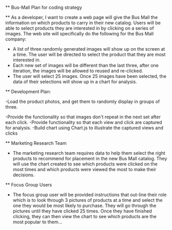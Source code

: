 ** Bus-Mall Plan for coding strategy

** As a developer, I want to create a web page will give the Bus Mall the information on which products to carry in their new catalog. Users will be able to select products they are interested in by clicking on a series of images. The web site will specifically do the following for the Bus Mall company:

- A list of three randomly generated images will show up on the screen at a time.  The user will be directed to select the product that they are most interested in.
- Each new set of images will be different than the last three, after one iteration, the images will be allowed to reused and re-clicked.
- The user will select 25 images. Once 25 images have been selected, the data of their selections will show up in a chart for analysis.  

** Development Plan:

-Load the product photos, and get them to randomly display in groups of three.

-Provide the functionality so that images don't repeat in the next set after each click.
-Provide functionality so that each view and click are captured for analysis.
-Build chart using Chart.js to illustrate the captured views and clicks

** Marketing Research Team

- The marketing research team requires data to help them select the right products to recommend for placement in the new Bus Mall catalog.  They will use the chart created to see which products were clicked on the most times and which products were viewed the most to make their decisions.

** Focus Group Users

- The focus group user will be provided instructions that out-line their role which is to look through 3 pictures of products at a time and select the one they would be most likely to purchase.  They will go through the pictures until they have clicked 25 times. Once they have finished clicking, they can then view the chart to see which products are the most popular to them...
